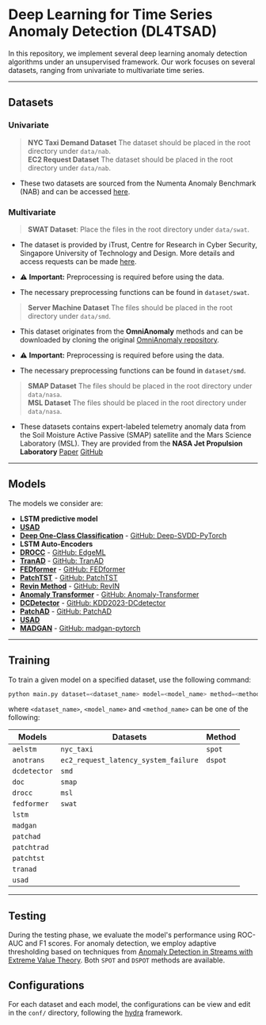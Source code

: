 # Deep Learning for Time Series Anomaly Detection (DL4TSAD)

In this repository, we implement several deep learning anomaly detection algorithms under an unsupervised framework. Our work focuses on several datasets, ranging from univariate to multivariate time series. 

---

## Datasets

### Univariate

> **NYC Taxi Demand Dataset** The dataset should be placed in the root directory under `data/nab`.    
> **EC2 Request Dataset** The dataset should be placed in the root directory under `data/nab`.    

- These two datasets are sourced from the Numenta Anomaly Benchmark (NAB) and can be accessed [here](https://github.com/numenta/NAB/).

### Multivariate

> **SWAT Dataset**: Place the files in the root directory under `data/swat`.

- The dataset is provided by iTrust, Centre for Research in Cyber Security, Singapore University of Technology and Design. More details and access requests can be made [here](https://itrust.sutd.edu.sg/itrust-labs_datasets/dataset_info/).

- ⚠ **Important:** Preprocessing is required before using the data.  
- The necessary preprocessing functions can be found in `dataset/swat`.



> **Server Machine Dataset** The files should be placed in the root directory under `data/smd`.  

- This dataset originates from the **OmniAnomaly** methods and can be downloaded by cloning the original [OmniAnomaly repository](https://github.com/NetManAIOps/OmniAnomaly).

- ⚠ **Important:** Preprocessing is required before using the data.  
- The necessary preprocessing functions can be found in `dataset/smd`.



> **SMAP Dataset** The files should be placed in the root directory under `data/nasa`.  
> **MSL Dataset** The files should be placed in the root directory under `data/nasa`.  

- These datasets contains expert-labeled telemetry anomaly data from the Soil Moisture Active Passive (SMAP) satellite and the Mars Science Laboratory (MSL). They are provided from the **NASA Jet Propulsion Laboratory** [Paper](https://arxiv.org/abs/1802.04431) [GitHub](https://github.com/khundman/telemanom)


---


## Models

The models we consider are:
- **LSTM predictive model** 
- [**USAD**](https://dl.acm.org/doi/10.1145/3394486.3403392)
- [**Deep One-Class Classification**](http://proceedings.mlr.press/v80/ruff18a/ruff18a.pdf) - [GitHub: Deep-SVDD-PyTorch](https://github.com/lukasruff/Deep-SVDD-PyTorch)
- **LSTM Auto-Encoders** 
- [**DROCC**](https://arxiv.org/abs/2002.12718) - [GitHub: EdgeML](https://github.com/microsoft/EdgeML/tree/master)
- [**TranAD**](https://arxiv.org/abs/2201.07284) - [GitHub: TranAD](https://github.com/imperial-qore/TranAD)
- [**FEDformer**](https://arxiv.org/abs/2201.12740) - [GitHub: FEDformer](https://github.com/MAZiqing/FEDformer)
- [**PatchTST**](https://arxiv.org/abs/2211.14730) - [GitHub: PatchTST](https://github.com/yuqinie98/PatchTST)
- [**Revin Method**](https://openreview.net/forum?id=cGDAkQo1C0p) - [GitHub: RevIN](https://github.com/ts-kim/RevIN)
- [**Anomaly Transformer**](https://arxiv.org/abs/2110.02642) - [GitHub: Anomaly-Transformer](https://github.com/thuml/Anomaly-Transformer)
- [**DCDetector**](https://arxiv.org/abs/2306.10347) - [GitHub: KDD2023-DCdetector](https://github.com/DAMO-DI-ML/KDD2023-DCdetector)
- [**PatchAD**](https://arxiv.org/abs/2401.09793) - [GitHub: PatchAD](https://github.com/EmorZz1G/PatchAD)
- [**USAD**](https://dl.acm.org/doi/10.1145/3394486.3403392) 
- [**MADGAN**](https://arxiv.org/abs/1901.04997) - [GitHub: madgan-pytorch](https://github.com/Guillem96/madgan-pytorch)


--- 

## Training

To train a given model on a specified dataset, use the following command:

```python 
python main.py dataset=<dataset_name> model=<model_name> method=<method_name>
``` 

where `<dataset_name>`, `<model_name>` and `<method_name>` can be one of the following:  


| Models       | Datasets               | Method  
|-------------|------------------------|----------
| `aelstm`     | `nyc_taxi`            |`spot`  |
| `anotrans`   | `ec2_request_latency_system_failure` |`dspot`|  
| `dcdetector` | `smd`                 |        |
| `doc`        | `smap`                |        |
| `drocc`      | `msl`                 |        |
| `fedformer`  | `swat`                |        |
| `lstm`       |                        |        |
| `madgan`     |                        |        |
| `patchad`    |                        |        |
| `patchtrad`  |                        |        |
| `patchtst`   |                        |        |
| `tranad`     |                        |        |
| `usad`       |                        |        |



---

## Testing 

During the testing phase, we evaluate the model's performance using ROC-AUC and F1 scores. For anomaly detection, we employ adaptive thresholding based on techniques from [Anomaly Detection in Streams with Extreme Value Theory](https://hal.science/hal-01640325/document). Both `SPOT` and `DSPOT` methods are available.

## Configurations

For each dataset and each model, the configurations can be view and edit in the ```conf/``` directory, following the [hydra](https://hydra.cc/) framework. 
